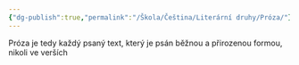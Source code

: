 ```yaml
---
{"dg-publish":true,"permalink":"/Škola/Čeština/Literární druhy/Próza/"}
---
```


Próza je tedy každý psaný text, který je psán běžnou a přirozenou formou, nikoli ve verších